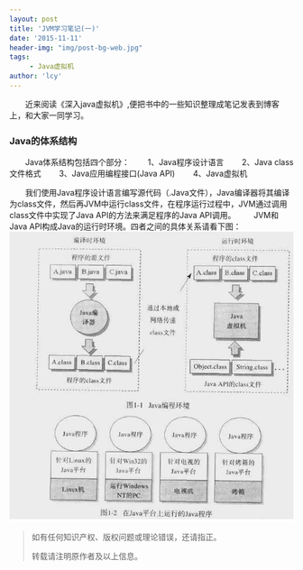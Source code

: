 ```yaml
---
layout: post
title: 'JVM学习笔记(一)'
date: '2015-11-11'
header-img: "img/post-bg-web.jpg"
tags:
     - Java虚拟机
author: 'lcy'
---
```


&emsp;&emsp;近来阅读《深入java虚拟机》,便把书中的一些知识整理成笔记发表到博客上，和大家一同学习。
<h3>Java的体系结构</h3>
&emsp;&emsp;Java体系结构包括四个部分：
&emsp;&emsp;1、Java程序设计语言
&emsp;&emsp;2、Java class 文件格式
&emsp;&emsp;3、Java应用编程接口(Java API)
&emsp;&emsp;4、Java虚拟机

&emsp;&emsp;我们使用Java程序设计语言编写源代码（.Java文件），Java编译器将其编译为class文件，然后再JVM中运行class文件，在程序运行过程中，JVM通过调用class文件中实现了Java API的方法来满足程序的Java API调用。
&emsp;&emsp;JVM和Java API构成Java的运行时环境。四者之间的具体关系请看下图：
<img src="../img/jvm1.png" />


> 如有任何知识产权、版权问题或理论错误，还请指正。
>
> 转载请注明原作者及以上信息。
